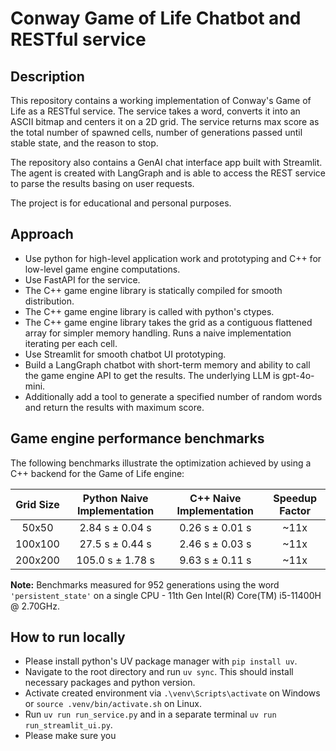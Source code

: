 # Conway Game of Life Chatbot and RESTful service

## Description
This repository contains a working implementation of Conway's Game of Life as a RESTful service.
The service takes a word, converts it into an ASCII bitmap and centers it on a 2D grid.
The service returns max score as the total number of spawned cells, number of generations passed until stable state,
and the reason to stop. <br>

The repository also contains a GenAI chat interface app built with Streamlit.
The agent is created with LangGraph and is able to access the REST service to parse the results basing on user requests.

The project is for educational and personal purposes.

## Approach
* Use python for high-level application work and prototyping and C++ for low-level game engine computations.
* Use FastAPI for the service.
* The C++ game engine library is statically compiled for smooth distribution.
* The C++ game engine library is called with python's ctypes.
* The C++ game engine library takes the grid as a contiguous flattened array for simpler memory handling. Runs a naive implementation iterating per each cell.
* Use Streamlit for smooth chatbot UI prototyping.
* Build a LangGraph chatbot with short-term memory and ability to call the game engine API to get the results. The underlying LLM is gpt-4o-mini.
* Additionally add a tool to generate a specified number of random words and return the results with maximum score.

## Game engine performance benchmarks

The following benchmarks illustrate the optimization achieved by using a C++ backend for the Game of Life engine:

| Grid Size | Python Naive Implementation   | C++ Naive Implementation     | Speedup Factor |
|:---------:|:-----------------------------:|:----------------------------:|:--------------:|
| 50x50     | 2.84 s &plusmn; 0.04 s        | 0.26 s &plusmn; 0.01 s       |        ~11x    |
| 100x100   | 27.5 s &plusmn; 0.44 s        | 2.46 s &plusmn; 0.03 s       |        ~11x    |
| 200x200   | 105.0 s &plusmn; 1.78 s       | 9.63 s &plusmn; 0.11 s       |        ~11x    |

**Note:** Benchmarks measured for 952 generations using the word `'persistent_state'` on a single CPU - 11th Gen Intel(R) Core(TM) i5-11400H @ 2.70GHz.

## How to run locally
* Please install python's UV package manager with `pip install uv`.
* Navigate to the root directory and run `uv sync`. This should install necessary packages and python version.
* Activate created environment via `.\venv\Scripts\activate` on Windows or `source .venv/bin/activate.sh` on Linux.
* Run `uv run run_service.py` and in a separate terminal `uv run run_streamlit_ui.py`.
* Please make sure you
